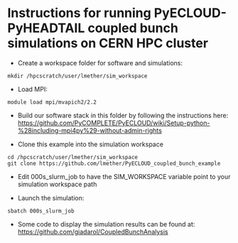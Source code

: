 # Instructions for running PyECLOUD-PyHEADTAIL coupled bunch simulations on CERN HPC cluster

* Create a workspace folder for software and simulations:
```
mkdir /hpcscratch/user/lmether/sim_workspace
```

* Load MPI: 
```
module load mpi/mvapich2/2.2
```

* Build our software stack in this folder by following the instructions here: https://github.com/PyCOMPLETE/PyECLOUD/wiki/Setup-python-%28including-mpi4py%29-without-admin-rights

* Clone this example into the simulation workspace
```
cd /hpcscratch/user/lmether/sim_workspace
git clone https://github.com/lmether/PyECLOUD_coupled_bunch_example
```
* Edit 000s_slurm_job to have the SIM_WORKSPACE variable point to your simulation workspace path

* Launch the simulation:
```
sbatch 000s_slurm_job
```

* Some code to display the simulation results can be found at: https://github.com/giadarol/CoupledBunchAnalysis
